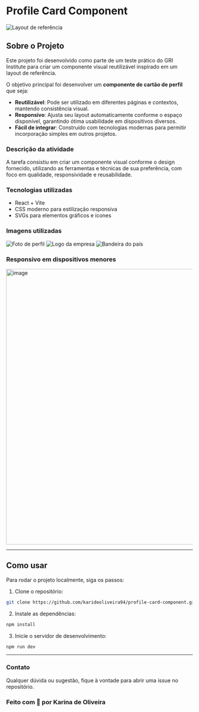 # Profile Card Component

![Layout de referência](https://cdn.griinstitute.org/uploads/files/web_design_test_2025_8_05_01_22_16_1754356936.png)

## Sobre o Projeto

Este projeto foi desenvolvido como parte de um teste prático do GRI Institute para criar um componente visual reutilizável inspirado em um layout de referência.

O objetivo principal foi desenvolver um **componente de cartão de perfil** que seja:

- **Reutilizável**: Pode ser utilizado em diferentes páginas e contextos, mantendo consistência visual.
- **Responsivo**: Ajusta seu layout automaticamente conforme o espaço disponível, garantindo ótima usabilidade em dispositivos diversos.
- **Fácil de integrar**: Construído com tecnologias modernas para permitir incorporação simples em outros projetos.

### Descrição da atividade

A tarefa consistiu em criar um componente visual conforme o design fornecido, utilizando as ferramentas e técnicas de sua preferência, com foco em qualidade, responsividade e reusabilidade.

### Tecnologias utilizadas

- React + Vite
- CSS moderno para estilização responsiva
- SVGs para elementos gráficos e ícones

### Imagens utilizadas

![Foto de perfil](https://cdn.griinstitute.org/uploads/crm_people/0031R00002OUMta_Marketing_Edited_Photo_2025-02-03_11-53-29.jpg)
![Logo da empresa](https://cdn.griinstitute.org/uploads/crm_company/0033600000DmrRO_Marketing_Edited_Logo_2025-06-14_01-23-10.jpg)
![Bandeira do país](https://www.griinstitute.org/assets/img/country_flags/1x1/br.svg)

### Responsivo em dispositivos menores 

<img width="616" height="743" alt="image" src="https://github.com/user-attachments/assets/e54a5d4b-23c7-4ccf-95cb-ccdb7ed364d9" />


---

## Como usar

Para rodar o projeto localmente, siga os passos:

1. Clone o repositório:

```bash
git clone https://github.com/karideoliveira94/profile-card-component.git
```

2. Instale as dependências:
```bash
npm install
```

3. Inicie o servidor de desenvolvimento:
```bash
npm run dev
```

---

### Contato
Qualquer dúvida ou sugestão, fique à vontade para abrir uma issue no repositório.

### Feito com 💜 por Karina de Oliveira
